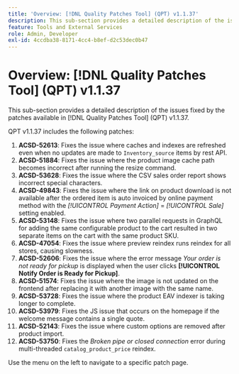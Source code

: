 ```yaml
---
title: 'Overview: [!DNL Quality Patches Tool] (QPT) v1.1.37'
description: This sub-section provides a detailed description of the issues fixed by the patches available in [!DNL Quality Patches Tool] (QPT) v1.1.37.
feature: Tools and External Services
role: Admin, Developer
exl-id: 4ccdba38-8171-4cc4-b8ef-d2c53dec0b47
---
```

# Overview: [!DNL Quality Patches Tool] (QPT) v1.1.37

This sub-section provides a detailed description of the issues fixed by the patches available in [!DNL Quality Patches Tool] (QPT) v1.1.37.

QPT v1.1.37 includes the following patches:

1. **ACSD-52613**: Fixes the issue where caches and indexes are refreshed even when no updates are made to `Inventory_source` items by rest API.
1. **ACSD-51884**: Fixes the issue where the product image cache path becomes incorrect after running the resize command.
1. **ACSD-53628**: Fixes the issue where the CSV sales order report shows incorrect special characters.
1. **ACSD-49843**: Fixes the issue where the link on product download is not available after the ordered item is auto invoiced by online payment method with the *[!UICONTROL Payment Action]* = *[!UICONTROL Sale]* setting enabled.
1. **ACSD-53148**: Fixes the issue where two parallel requests in GraphQL for adding the same configurable product to the cart resulted in two separate items on the cart with the same product SKU.
1. **ACSD-47054**: Fixes the issue where preview reindex runs reindex for all stores, causing slowness.
1. **ACSD-52606**: Fixes the issue where the error message *Your order is not ready for pickup* is displayed when the user clicks **[!UICONTROL Notify Order is Ready for Pickup]**.
1. **ACSD-51574**: Fixes the issue where the image is not updated on the frontend after replacing it with another image with the same name. 
1. **ACSD-53728**: Fixes the issue where the product EAV indexer is taking longer to complete.    
1. **ACSD-53979**: Fixes the JS issue that occurs on the homepage if the welcome message contains a single quote.
1. **ACSD-52143**: Fixes the issue where custom options are removed after product import.    
1. **ACSD-53750**: Fixes the *Broken pipe or closed connection* error during multi-threaded `catalog_product_price` reindex.

Use the menu on the left to navigate to a specific patch page.
